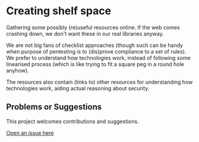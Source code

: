 # Creating shelf space

Gathering some possibly (re)useful resources online. If the web comes crashing down, we don't want these in our real libraries anyway.

We are not big fans of checklist approaches (though such can be handy when purpose of pentesting is to (dis)prove compliance to a set of rules). We prefer to understand how technologies work, instead of following some linearised process (which is like trying to fit a square peg in a round hole anyhow). 

The resources also contain (links to) other resources for understanding how technologies work, aiding actual reasoning about security.

## Problems or Suggestions

This project welcomes contributions and suggestions. 

[Open an issue here](https://github.com/tymyrddin/orchard/issues)




